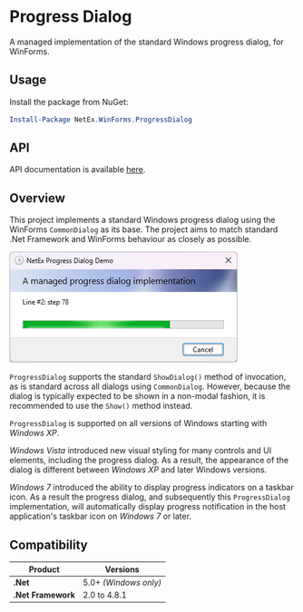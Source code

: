 # Progress Dialog

A managed implementation of the standard Windows progress dialog, for WinForms.

## Usage

Install the package from NuGet:

```powershell
Install-Package NetEx.WinForms.ProgressDialog
```

## API

API documentation is available [here](xref:System.Windows.Forms.ProgressDialog).

## Overview

This project implements a standard Windows progress dialog using the WinForms `CommonDialog` as its base. The project aims to match standard .Net Framework and WinForms behaviour as closely as possible.

![A progress dialog with upgraded appearance.](../images/progress-dialog-new.png)

`ProgressDialog` supports the standard `ShowDialog()` method of invocation, as is standard across all dialogs using `CommonDialog`. However, because the dialog is typically expected to be shown in a non-modal fashion, it is recommended to use the `Show()` method instead.

`ProgressDialog` is supported on all versions of Windows starting with *Windows XP*.

*Windows Vista* introduced new visual styling for many controls and UI elements, including the progress dialog. As a result, the appearance of the dialog is different between *Windows XP* and later Windows versions.

*Windows 7* introduced the ability to display progress indicators on a taskbar icon. As a result the progress dialog, and subsequently this `ProgressDialog` implementation, will automatically display progress notification in the host application's taskbar icon on *Windows 7* or later.

## Compatibility

| Product                   | Versions              |
|---------------------------|-----------------------|
| **.Net**                  | 5.0+ *(Windows only)* |
| **.Net Framework**        | 2.0 to 4.8.1          |